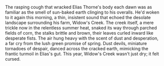 The rasping cough that wracked Elias Thorne's body each dawn was as familiar as the smell of sun-baked earth clinging to his overalls.  He'd woken to it again this morning, a thin, insistent sound that echoed the desolate landscape surrounding his farm, Widow's Creek.  The creek itself, a mere trickle now in the relentless summer heat, snaked its way through parched fields of corn, the stalks brittle and brown, their leaves curled inward like desperate fists.  The air hung heavy with the scent of dust and desperation, a far cry from the lush green promise of spring.  Dust devils, miniature tornadoes of despair, danced across the cracked earth, mimicking the frantic turmoil in Elias's gut.  This year, Widow's Creek wasn't just dry; it felt cursed.
